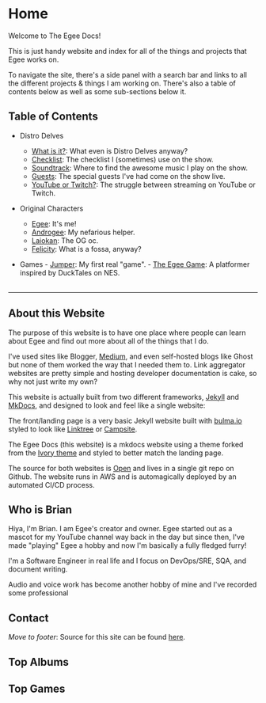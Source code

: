 # Home

Welcome to The Egee Docs!

This is just handy website and index for all of the things and projects that Egee works on.

To navigate the site, there's a side panel with a search bar and links to all the different projects & things I am working on. There's also a table of contents below as well as some sub-sections below it.

## Table of Contents

- Distro Delves

  - [What is it?](show): What even is Distro Delves anyway?
  - [Checklist](checklist): The checklist I (sometimes) use on the show.
  - [Soundtrack](music): Where to find the awesome music I play on the show.
  - [Guests](guests): The special guests I've had come on the show live.
  - [YouTube or Twitch?](youtube_twitch): The struggle between streaming on YouTube or Twitch.

- Original Characters

  - [Egee](egee): It's me!
  - [Androgee](androgee): My nefarious helper.
  - [Laiokan](laiokan): The OG oc.
  - [Felicity](felicity): What is a fossa, anyway?

- Games - [Jumper](jumper): My first real "game". - [The Egee Game](egee_game): A platformer inspired by DuckTales on NES.
<br/><br/>
<hr/>

## About this Website

The purpose of this website is to have one place where people can learn about Egee and find out more about all of the things that I do.

I've used sites like Blogger, [Medium](https://medium.com/@egee_irl), and even self-hosted blogs like Ghost but none of them worked the way that I needed them to. Link aggregator websites are pretty simple and hosting developer documentation is cake, so why not just write my own?

This website is actually built from two different frameworks, [Jekyll](https://jekyllrb.com/) and [MkDocs](https://www.mkdocs.org/), and designed to look and feel like a single website:

The front/landing page is a very basic Jekyll website built with [bulma.io](https://bulma.io) styled to look like [Linktree](https://linktr.ee/) or [Campsite](https://campsite.bio/).

The Egee Docs (this website) is a mkdocs website using a theme forked from the [Ivory theme](https://github.com/daizutabi/mkdocs-ivory) and styled to better match the landing page.

The source for both websites is [Open](https://github.com/egee-irl/egee-xyz) and lives in a single git repo on Github. The website runs in AWS and is automagically deployed by an automated CI/CD process.

## Who is Brian

Hiya, I'm Brian. I am Egee's creator and owner. Egee started out as a mascot for my YouTube channel way back in the day but since then, I've made "playing" Egee a hobby and now I'm basically a fully fledged furry!

I'm a Software Engineer in real life and I focus on DevOps/SRE, SQA, and document writing.

Audio and voice work has become another hobby of mine and I've recorded some professional

## Contact

_Move to footer_:
Source for this site can be found [here](https://github.com/egee-irl/egee-xyz).

## Top Albums

## Top Games
